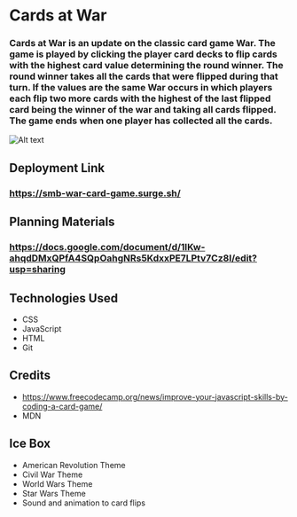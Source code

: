 # Cards at War
### Cards at War is an update on the classic card game War. The game is played by clicking the player card decks to flip cards with the highest card value determining the round winner. The round winner takes all the cards that were flipped during that turn. If the values are the same War occurs in which players each flip two more cards with the highest of the last flipped card being the winner of the war and taking all cards flipped. The game ends when one player has collected all the cards. 


![Alt text](<Screenshot 2024-01-04 at 3.13.58 PM.png>)


## Deployment Link
### https://smb-war-card-game.surge.sh/

## Planning Materials
### https://docs.google.com/document/d/1lKw-ahqdDMxQPfA4SQpOahgNRs5KdxxPE7LPtv7Cz8I/edit?usp=sharing

## Technologies Used
* CSS
* JavaScript
* HTML
* Git

## Credits
* https://www.freecodecamp.org/news/improve-your-javascript-skills-by-coding-a-card-game/
* MDN

## Ice Box
* American Revolution Theme
* Civil War Theme
* World Wars Theme
* Star Wars Theme
* Sound and animation to card flips